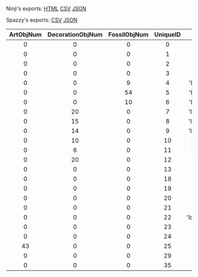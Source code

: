 Ninji's exports: [HTML](https://wuffs.org/acnh/bcsv_140/html/IndoorIdrParam.html) [CSV](https://wuffs.org/acnh/bcsv_140/csv/IndoorIdrParam.csv) [JSON](https://wuffs.org/acnh/bcsv_140/json/IndoorIdrParam.json)

Spazzy's exports: [CSV](https://github.com/McSpazzy/acnh-csv/blob/master/IndoorIdrParam.csv) [JSON](https://github.com/McSpazzy/acnh-json/blob/master/IndoorIdrParam.json)

| ArtObjNum | DecorationObjNum | FossilObjNum | UniqueID | ResourceName |
|:--:|:--:|:--:|:--:|:--:|
| 0 | 0 | 0 | 0 | 'IdrMarket01' | 
| 0 | 0 | 0 | 1 | 'IdrMuseumEnt01' | 
| 0 | 0 | 0 | 2 | 'IdrMuseumEnt00' | 
| 0 | 0 | 0 | 3 | 'IdrTanukichi00' | 
| 0 | 0 | 9 | 4 | 'IdrMuseumFossil_0' | 
| 0 | 0 | 54 | 5 | 'IdrMuseumFossil_1' | 
| 0 | 0 | 10 | 6 | 'IdrMuseumFossil_2' | 
| 0 | 20 | 0 | 7 | 'IdrMuseumInsect_0' | 
| 0 | 15 | 0 | 8 | 'IdrMuseumInsect_1' | 
| 0 | 14 | 0 | 9 | 'IdrMuseumInsect_2' | 
| 0 | 10 | 0 | 10 | 'IdrMuseumFish_0' | 
| 0 | 6 | 0 | 11 | 'IdrMuseumFish_1' | 
| 0 | 20 | 0 | 12 | 'IdrMuseumFish_2' | 
| 0 | 0 | 0 | 13 | 'IdrAirPort00' | 
| 0 | 0 | 0 | 18 | 'IdrMarket02' | 
| 0 | 0 | 0 | 19 | 'IdrTailor00' | 
| 0 | 0 | 0 | 20 | 'IdrOffice01' | 
| 0 | 0 | 0 | 21 | 'IdrOfficeDemo01' | 
| 0 | 0 | 0 | 22 | 'IdrTourCounterDemo' | 
| 0 | 0 | 0 | 23 | 'IdrAmiibo00' | 
| 0 | 0 | 0 | 24 | 'IdrTsunekichi00' | 
| 43 | 0 | 0 | 25 | 'IdrMuseumArt_0' | 
| 0 | 0 | 0 | 29 | 'IdrMuseumEnt02' | 
| 0 | 0 | 0 | 35 | 'IdrDream00' | 
